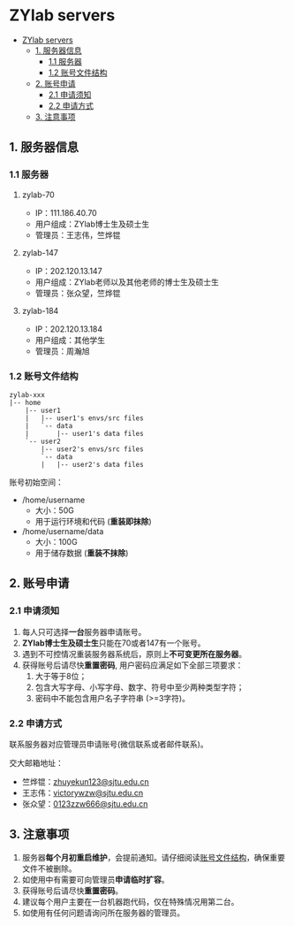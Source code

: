 # ZYlab servers
<!-- TOC -->

- [ZYlab servers](#zylab-servers)
  - [1. 服务器信息](#1-服务器信息)
    - [1.1 服务器](#11-服务器)
    - [1.2 账号文件结构](#12-账号文件结构)
  - [2. 账号申请](#2-账号申请)
    - [2.1 申请须知](#21-申请须知)
    - [2.2 申请方式](#22-申请方式)
  - [3. 注意事项](#3-注意事项)

<!-- /TOC -->
## 1. 服务器信息

### 1.1 服务器

1. zylab-70
    - IP：111.186.40.70
    - 用户组成：ZYlab博士生及硕士生
    - 管理员：王志伟，竺烨锟

2. zylab-147
    - IP：202.120.13.147
    - 用户组成：ZYlab老师以及其他老师的博士生及硕士生
    - 管理员：张众望，竺烨锟

3. zylab-184
    - IP：202.120.13.184
    - 用户组成：其他学生
    - 管理员：周瀚旭

<!-- 4. zylab-3090
    - IP：111.186.40.79
    - 用户组成：ZYlab博士(含已直博本科生)
    - 管理员：马征老师 -->

### 1.2 账号文件结构

```
zylab-xxx
|-- home
    |-- user1
    |   |-- user1's envs/src files
    |   `-- data
    |       |-- user1's data files
    `-- user2
        |-- user2's envs/src files
        `-- data
        |   |-- user2's data files
```

账号初始空间：     
  - /home/username
    - 大小：50G
    - 用于运行环境和代码 (**重装即抹除**)
  - /home/username/data
    - 大小：100G
    - 用于储存数据 (**重装不抹除**)


## 2. 账号申请

### 2.1 申请须知

1. 每人只可选择**一台**服务器申请账号。
2. **ZYlab博士生及硕士生**只能在70或者147有一个账号。
3. 遇到不可控情况重装服务器系统后，原则上**不可变更所在服务器**。
4. 获得账号后请尽快**重置密码**, 用户密码应满足如下全部三项要求：
    1. 大于等于8位；
    2. 包含大写字母、小写字母、数字、符号中至少两种类型字符；
    3. 密码中不能包含用户名子字符串 (>=3字符)。

### 2.2 申请方式

联系服务器对应管理员申请账号(微信联系或者邮件联系)。

交大邮箱地址：
- 竺烨锟：zhuyekun123@sjtu.edu.cn
- 王志伟：victorywzw@sjtu.edu.cn
- 张众望：0123zzw666@sjtu.edu.cn


## 3. 注意事项

1. 服务器**每个月初重启维护**，会提前通知。请仔细阅读[账号文件结构](#12-账号文件结构)，确保重要文件不被删除。
2. 如使用中有需要可向管理员**申请临时扩容**。
3. 获得账号后请尽快**重置密码**。
4. 建议每个用户主要在一台机器跑代码，仅在特殊情况用第二台。
5. 如使用有任何问题请询问所在服务器的管理员。


